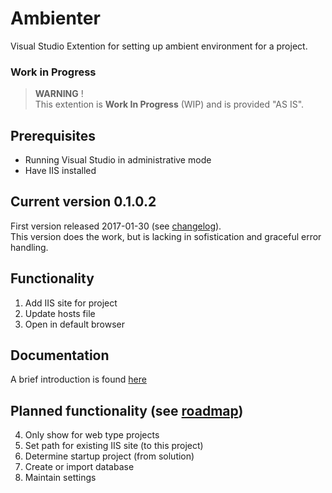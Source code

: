 # Ambienter

Visual Studio Extention for setting up ambient environment for a project.

### Work in Progress

> **WARNING** !  
> This extention is **Work In Progress** (WIP) and is provided "AS IS".  

## Prerequisites

* Running Visual Studio in administrative mode
* Have IIS installed

## Current version 0.1.0.2

First version released 2017-01-30 (see [changelog](Documentation/Changelog.md)).  
This version does the work, but is lacking in sofistication and graceful error handling.

## Functionality

1. Add IIS site for project
2. Update hosts file
3. Open in default browser

## Documentation

A brief introduction is found [here](Documentation/Reference.md)

## Planned functionality (see [roadmap](Documentation/Changelog.md))

4. Only show for web type projects
5. Set path for existing IIS site (to this project)
6. Determine startup project (from solution)
7. Create or import database
8. Maintain settings



